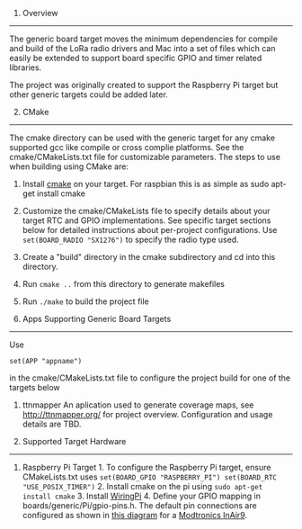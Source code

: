 1. Overview
----------------
The generic board target moves the minimum dependencies for compile and build of the LoRa radio drivers and Mac into a set of files which can easily be extended to support board specific GPIO and timer related libraries.

The project was originally created to support the Raspberry Pi target but other generic targets could be added later.

2. CMake
----------------
The cmake directory can be used with the generic target for any cmake supported gcc like compile or cross complie platforms.  See the cmake/CMakeLists.txt file for customizable parameters.  The steps to use when building using CMake are:
 1. Install [cmake](https://cmake.org) on your target.  For raspbian this is as simple as sudo apt-get install cmake
 2. Customize the cmake/CMakeLists file to specify details about your target RTC and GPIO implementations.  See specific target sections below for detailed instructions about per-project configurations.  Use `set(BOARD_RADIO "SX1276")` to specify the radio type used.
 3. Create a "build" directory in the cmake subdirectory and cd into this directory.
 4. Run `cmake ..` from this directory to generate makefiles
 5. Run `./make` to build the project file 

3. Apps Supporting Generic Board Targets
----------------
  Use 
  ```
  set(APP "appname")
  ```
  in the cmake/CMakeLists.txt file to configure the project build for one of the targets below 


   1. ttnmapper
     An aplication used to generate coverage maps, see http://ttnmapper.org/ for project overview.  Configuration and usage details are TBD.

4. Supported Target Hardware
----------------
   1. Raspberry Pi Target
	1. To configure the Raspberry Pi target, ensure CMakeLists.txt uses
	```
	set(BOARD_GPIO "RASPBERRY_PI")
	set(BOARD_RTC "USE_POSIX_TIMER")
	```
	2. Install cmake on the pi using `sudo apt-get install cmake`
	3. Install [WiringPi](http://wiringpi.com/)
	4. Define your GPIO mapping in boards/generic/Pi/gpio-pins.h.  The default pin connections are configured as shown in [this diagram](http://www.digikey.com/schemeit/project/pi-to-inair9b-connection-Q6JIJC8202QG/) for a [Modtronics InAir9](http://modtronix.com/inair9.html).
